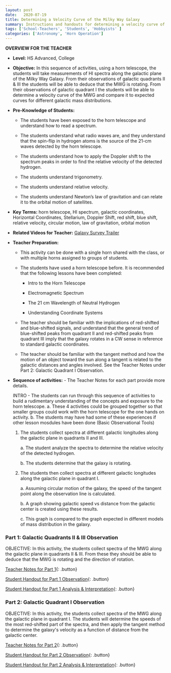 ```yaml
---
layout: post
date:   2020-07-19
title: Determining a Velocity Curve of the Milky Way Galaxy
summary: Instructions and handouts for determining a velocity curve of the MWG
tags: ['School-Teachers', 'Students', 'Hobbyists' ]
categories: ['Astronomy', 'Horn Operation'] 
---
```


**OVERVIEW FOR THE TEACHER**

- **Level:** HS Advanced, College

- **Objective:**  In this sequence of activities, using a horn telescope, the students will take measurements of HI spectra along the galactic plane of the Milky Way Galaxy. From their observations of galactic quadrants II & III the students will be able to deduce that the MWG is rotating. From their observations of galactic quadrant I the students will be able to determine a velocity curve of the MWG and compare it to expected curves for different galactic mass distributions.


- **Pre-Knowledge of Students:** 

    + The students have been exposed to the horn telescope and understand how to read a spectrum. 
    
    + The students understand what radio waves are, and they understand that the spin-flip in hydrogen atoms is the source of the 21-cm waves detected by the horn telescope. 

    + The students understand how to apply the Doppler shift to the spectrum peaks in order to find the relative velocity of the detected hydrogen.

    + The students understand trigonometry.

    + The students understand relative velocity.

    + The students understand Newton’s law of gravitation and can relate it to the orbital motion of satellites.

- **Key Terms:**  horn telescope, HI spectrum, galactic coordinates, Horizontal Coordinates, Stellarium, Doppler Shift, red shift, blue shift, relative velocity, circular motion, law of gravitation, orbital motion

- **Related Videos for Teacher:** [Galaxy Survey Trailer](https://youtu.be/tDCPp8RIM4g)

- **Teacher Preparation:**  
    + This activity can be done with a single horn shared with the class, or with multiple horns assigned to groups of students.
    
    + The students have used a horn telescope before. It is recommended that the following lessons have been completed:
        - Intro to the Horn Telescope
        
        - Electromagnetic Spectrum
        
        - The 21 cm Wavelength of Neutral Hydrogen
        
        - Understanding Coordinate Systems 
        
    + The teacher should be familiar with the implications of red-shifted and blue-shifted signals, and understand that the general trend of blue-shifted peaks from quadrant II and red-shifted peaks from quadrant III imply that the galaxy rotates in a CW sense in reference to standard galactic coordinates.

    + The teacher should be familiar with the tangent method and how the motion of an object toward the sun along a tangent is related to the galactic distances and angles involved. See the Teacher Notes under Part 2: Galactic Quadrant I Observation.

- **Sequence of activities:** - The Teacher Notes for each part provide more details.

    INTRO - The students can run through this sequence of activities to build a rudimentary understanding of the concepts and exposure to the horn telescope.
        a. These 4 activities could be grouped together so that smaller groups could work with the horn telescope for the one hands on activity.
        b. The students may have had some of these experiences if other lesson mosdules have been done (Basic Observational Tools) 
       
    1. The students collect spectra at different galactic longitudes along the galactic plane in quadrants II and III.
    
          a. The student analyze the spectra to determine the relative velocity of the detected hydrogen.

          b. The students determine that the galaxy is rotating.
    
    2. The students then collect spectra at different galactic longitudes along the galactic plane in quadrant I.

          a. Assuming circular motion of the galaxy, the speed of the tangent point along the observation line is calculated.
    
          b. A graph showing galactic speed vs distance from the galactic center is created using these results.
           
          c. This graph is compared to the graph expected in different models of mass distribution in the galaxy.


### Part 1: Galactic Quadrants II & III Observation

OBJECTIVE: In this activity, the students collect spectra of the MWG along the galactic plane in quadrants II & III. From these they should be able to deduce that the MWG is rotating and the direction of rotation.

[Teacher Notes for Part 1](https://docs.google.com/document/d/1h9is9YnnfDidLnlvs-DnXlyzXIjT0EhrLDdnONAByHg/edit?usp=sharing){: .button}

[Student Handout for Part 1 Observation](https://docs.google.com/document/d/1jcMV-8X8Cd7rryGCsednTlc0fFRrgvAGkFyJUQAGJh8/edit?usp=sharing){: .button}

[Student Handout for Part 1 Analysis & Interpretation](https://docs.google.com/document/d/1aVUFzAvC14gPeV6RSYumYPlkclgILeoaI5LpUZNSV5U/edit?usp=sharing){: .button}


### Part 2: Galactic Quadrant I Observation

OBJECTIVE: In this activity, the students collect spectra of the MWG along the galactic plane in quadrant I. The students will determine the speeds of the most red-shifted part of the spectra, and then apply the tangent method to determine the galaxy's velocity as a function of distance from the galactic center.

[Teacher Notes for Part 2](https://docs.google.com/document/d/1BSLoZjrFtA2qEoVzgvXjHdufQFRWmxtQWSAl8k1yJu8/edit?usp=sharing){: .button}

[Student Handout for Part 2 Observation](https://docs.google.com/document/d/1V4wUx8VtX358x-gIWdH9FaYi3579bz_Unl38_ShrbKE/edit?usp=sharing){: .button}

[Student Handout for Part 2 Analysis & Interpretation](https://docs.google.com/document/d/1J9w1DH5fQW24XDvesYTzsR943Px_13uTZQQS5qi6rxg/edit?usp=sharing){: .button}


